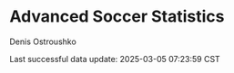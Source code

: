 # Advanced Soccer Statistics
Denis Ostroushko

<!-- gfm -->

Last successful data update: 2025-03-05 07:23:59 CST
